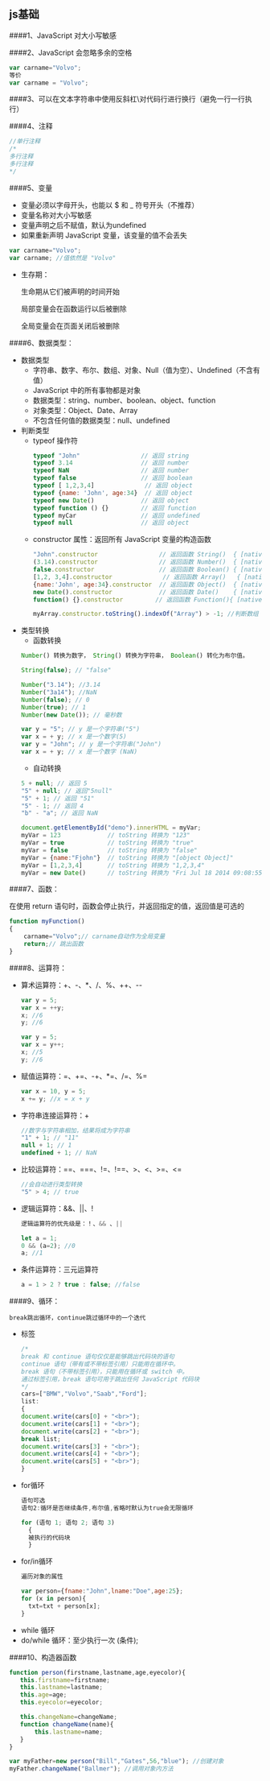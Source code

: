 ## js基础

####1、JavaScript 对大小写敏感

####2、JavaScript 会忽略多余的空格
```js
var carname="Volvo";
等价
var carname = "Volvo";
```

####3、可以在文本字符串中使用反斜杠\对代码行进行换行（避免一行一行执行）

####4、注释
```js
//单行注释
/*
多行注释
多行注释
*/
```

####5、变量
* 变量必须以字母开头，也能以 $ 和 _ 符号开头（不推荐）
* 变量名称对大小写敏感
* 变量声明之后不赋值，默认为undefined
* 如果重新声明 JavaScript 变量，该变量的值不会丢失
```js
var carname="Volvo";
var carname; //值依然是 "Volvo"
```
* 生存期：

    生命期从它们被声明的时间开始

    局部变量会在函数运行以后被删除

    全局变量会在页面关闭后被删除

####6、数据类型：
* 数据类型
    * 字符串、数字、布尔、数组、对象、Null（值为空）、Undefined（不含有值）
    * JavaScript 中的所有事物都是对象
    * 数据类型：string、number、boolean、object、function
    * 对象类型：Object、Date、Array
    * 不包含任何值的数据类型：null、undefined
* 判断类型
    * typeof 操作符
        ```js
        typeof "John"                 // 返回 string
        typeof 3.14                   // 返回 number
        typeof NaN                    // 返回 number
        typeof false                  // 返回 boolean
        typeof [ 1,2,3,4]              // 返回 object
        typeof {name: 'John', age:34}  // 返回 object
        typeof new Date()             // 返回 object
        typeof function () {}         // 返回 function
        typeof myCar                  // 返回 undefined
        typeof null                   // 返回 object
        ```
    * constructor 属性：返回所有 JavaScript 变量的构造函数
        ```js
        "John".constructor                 // 返回函数 String()  { [native code] }
        (3.14).constructor                 // 返回函数 Number()  { [native code] }
        false.constructor                  // 返回函数 Boolean() { [native code] }
        [1,2, 3,4].constructor              // 返回函数 Array()   { [native code] }
        {name:'John', age:34}.constructor  // 返回函数 Object()  { [native code] }
        new Date().constructor             // 返回函数 Date()    { [native code] }
        function() {}.constructor         // 返回函数 Function(){ [native code] }

        myArray.constructor.toString().indexOf("Array") > -1; //判断数组
        ```
* 类型转换
    * 函数转换
    ```js
    Number() 转换为数字， String() 转换为字符串， Boolean() 转化为布尔值。

    String(false); // "false"

    Number("3.14"); //3.14
    Number("3a14"); //NaN
    Number(false); // 0
    Number(true); // 1
    Number(new Date()); // 毫秒数

    var y = "5"; // y 是一个字符串("5")
    var x = + y; // x 是一个数字(5)
    var y = "John"; // y 是一个字符串("John")
    var x = + y; // x 是一个数字 (NaN)
    ```
    * 自动转换
    ```js
    5 + null; // 返回 5
    "5" + null; // 返回"5null"
    "5" + 1; // 返回 "51"
    "5" - 1; // 返回 4
    "b" - "a"; // 返回 NaN

    document.getElementById("demo").innerHTML = myVar;
    myVar = 123             // toString 转换为 "123"
    myVar = true            // toString 转换为 "true"
    myVar = false           // toString 转换为 "false"
    myVar = {name:"Fjohn"}  // toString 转换为 "[object Object]"
    myVar = [1,2,3,4]       // toString 转换为 "1,2,3,4"
    myVar = new Date()      // toString 转换为 "Fri Jul 18 2014 09:08:55 GMT+0200"

    ```

####7、函数：

在使用 return 语句时，函数会停止执行，并返回指定的值，返回值是可选的
```js
function myFunction()
{
    carname="Volvo";// carname自动作为全局变量
    return;// 跳出函数
}
```

####8、运算符：
* 算术运算符：+、-、*、/、%、++、--

    ```js
    var y = 5;
    var x = ++y;
    x; //6
    y; //6

    var y = 5;
    var x = y++;
    x; //5
    y; //6
    ```

* 赋值运算符：=、+=、-+、*=、/=、%=

    ```js
    var x = 10, y = 5;
    x += y; //x = x + y
    ```

* 字符串连接运算符：+

    ```js
    //数字与字符串相加，结果将成为字符串
    "1" + 1; // "11"
    null + 1; // 1
    undefined + 1; // NaN
    ```

* 比较运算符：==、===、!=、!==、>、<、>=、<=

    ```js
    //会自动进行类型转换
    "5" > 4; // true
    ```

* 逻辑运算符：&&、||、!

    ```js
    逻辑运算符的优先级是：！、&& 、||

    let a = 1;
    0 && (a=2); //0
    a; //1
    ```

* 条件运算符：三元运算符

    ```js
    a = 1 > 2 ? true : false; //false
    ```

####9、循环：
```
break跳出循环，continue跳过循环中的一个迭代
```
* 标签
    ```js
    /*
    break 和 continue 语句仅仅是能够跳出代码块的语句
    continue 语句（带有或不带标签引用）只能用在循环中。
    break 语句（不带标签引用），只能用在循环或 switch 中。
    通过标签引用，break 语句可用于跳出任何 JavaScript 代码块
    */
    cars=["BMW","Volvo","Saab","Ford"];
    list:
    {
    document.write(cars[0] + "<br>");
    document.write(cars[1] + "<br>");
    document.write(cars[2] + "<br>");
    break list;
    document.write(cars[3] + "<br>");
    document.write(cars[4] + "<br>");
    document.write(cars[5] + "<br>");
    }
    ```
* for循环
    ```js
    语句可选
    语句2:循环是否继续条件,布尔值,省略时默认为true会无限循环

    for (语句 1; 语句 2; 语句 3)
      {
      被执行的代码块
      }
    ```
* for/in循环
    ```js
    遍历对象的属性

    var person={fname:"John",lname:"Doe",age:25};
    for (x in person){
      txt=txt + person[x];
    }
    ```
* while 循环
* do/while 循环：至少执行一次 (条件);

####10、构造器函数
```js
function person(firstname,lastname,age,eyecolor){
   this.firstname=firstname;
   this.lastname=lastname;
   this.age=age;
   this.eyecolor=eyecolor;

   this.changeName=changeName;
   function changeName(name){
       this.lastname=name;
   }
}

var myFather=new person("Bill","Gates",56,"blue"); //创建对象
myFather.changeName("Ballmer"); //调用对象内方法
```